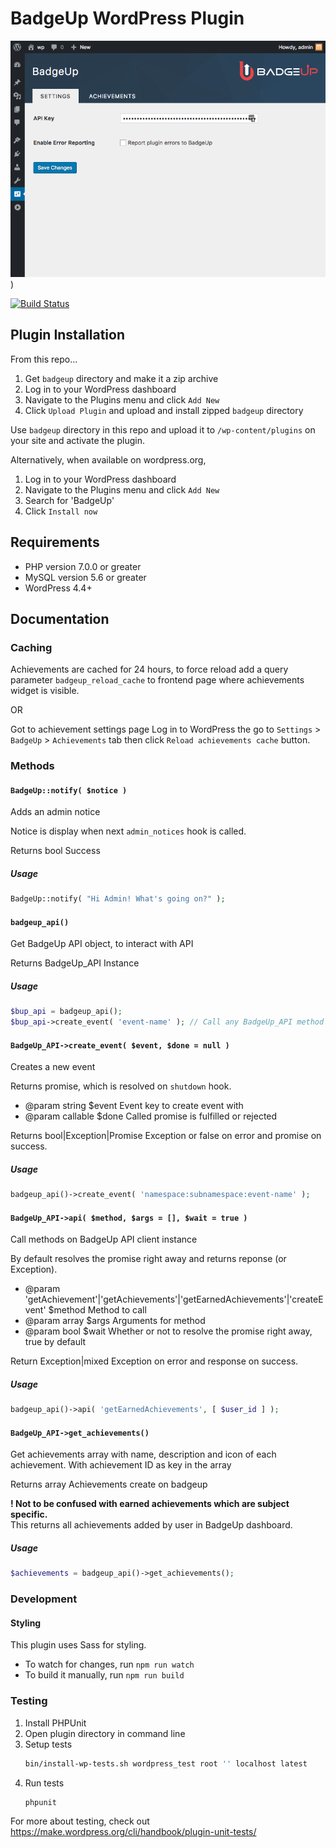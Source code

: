 # BadgeUp WordPress Plugin

[![Plugin Screenshot](./assets/screenshot-1.png)](https://www.badgeup.io))

[![Build Status](https://travis-ci.org/BadgeUp/badgeup-wordpress-plugin.svg?branch=master)](https://travis-ci.org/BadgeUp/badgeup-wordpress-plugin)

## Plugin Installation

From this repo...
1. Get `badgeup` directory and make it a zip archive
2. Log in to your WordPress dashboard
3. Navigate to the Plugins menu and click `Add New`
4. Click `Upload Plugin` and upload and install zipped `badgeup` directory

Use `badgeup` directory in this repo and upload it to `/wp-content/plugins` on your site and activate the plugin.

Alternatively, when available on wordpress.org,

1. Log in to your WordPress dashboard
2. Navigate to the Plugins menu and click `Add New`
3. Search for 'BadgeUp'
4. Click `Install now`

## Requirements

- PHP version 7.0.0 or greater
- MySQL version 5.6 or greater
- WordPress 4.4+

## Documentation

### Caching
Achievements are cached for 24 hours, to force reload add a query parameter `badgeup_reload_cache` to frontend page where achievements widget is visible.

OR

Got to achievement settings page Log in to WordPress the go to `Settings` > `BadgeUp` > `Achievements` tab then click `Reload achievements cache` button.

### Methods

#### `BadgeUp::notify( $notice )`

Adds an admin notice

Notice is display when next `admin_notices` hook is called.

Returns bool Success

##### Usage
```php
BadgeUp::notify( "Hi Admin! What's going on?" );
```

#### `badgeup_api()`

Get BadgeUp API object, to interact with API

Returns BadgeUp_API Instance

##### Usage
```php
$bup_api = badgeup_api();
$bup_api->create_event( 'event-name' ); // Call any BadgeUp_API method here
```

#### `BadgeUp_API->create_event( $event, $done = null )`

Creates a new event

Returns promise, which is resolved on `shutdown` hook.

* @param string $event Event key to create event with
* @param callable $done Called promise is fulfilled or rejected

Returns bool|Exception|Promise Exception or false on error and promise on success.

##### Usage
```php
badgeup_api()->create_event( 'namespace:subnamespace:event-name' );
```

#### `BadgeUp_API->api( $method, $args = [], $wait = true )`

Call methods on BadgeUp API client instance

By default resolves the promise right away and returns reponse (or Exception).

* @param 'getAchievement'|'getAchievements'|'getEarnedAchievements'|'createEvent' $method Method to call
* @param array $args Arguments for method
* @param bool $wait Whether or not to resolve the promise right away, true by default

Return Exception|mixed Exception on error and response on success.

##### Usage
```php
badgeup_api()->api( 'getEarnedAchievements', [ $user_id ] );
```

#### `BadgeUp_API->get_achievements()`

Get achievements array with name, description and icon of each achievement.
With achievement ID as key in the array

Returns array Achievements create on badgeup

**! Not to be confused with earned achievements which are subject specific.**\
This returns all achievements added by user in BadgeUp dashboard.

##### Usage
```php
$achievements = badgeup_api()->get_achievements();
```

### Development

#### Styling
This plugin uses Sass for styling.
* To watch for changes, run `npm run watch`
* To build it manually, run `npm run build`

### Testing

1. Install PHPUnit
2. Open plugin directory in command line
3. Setup tests
   ```bash
   bin/install-wp-tests.sh wordpress_test root '' localhost latest
   ```
4. Run tests
	```bash
	phpunit
	```

For more about testing, check out https://make.wordpress.org/cli/handbook/plugin-unit-tests/
